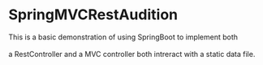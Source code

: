 # SpringMVCRestAudition <br/>
This is a basic demonstration of using SpringBoot to implement both <br/>  
a RestController and a MVC controller both intreract with a static data file. <br/>
